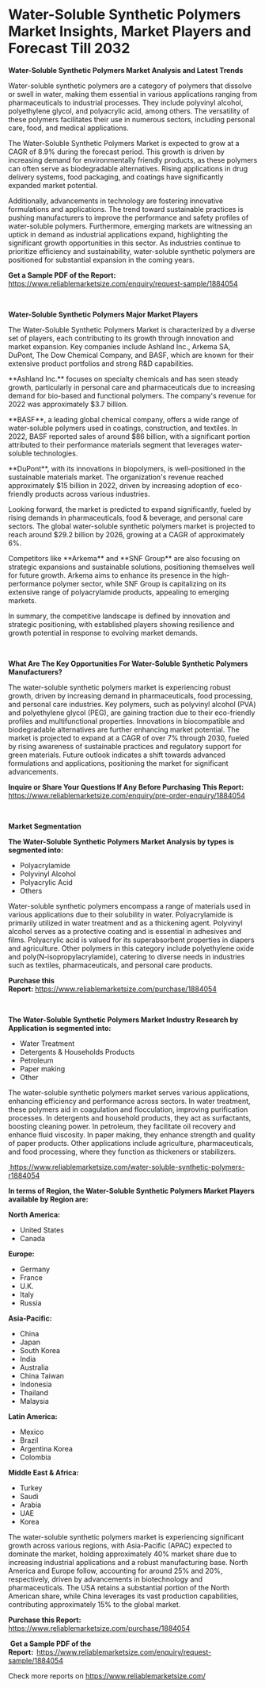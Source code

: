 <p><h1>Water-Soluble Synthetic Polymers Market Insights, Market Players and Forecast Till 2032</h1></p><p><strong>Water-Soluble Synthetic Polymers Market Analysis and Latest Trends</strong></p>
<p><p>Water-soluble synthetic polymers are a category of polymers that dissolve or swell in water, making them essential in various applications ranging from pharmaceuticals to industrial processes. They include polyvinyl alcohol, polyethylene glycol, and polyacrylic acid, among others. The versatility of these polymers facilitates their use in numerous sectors, including personal care, food, and medical applications.</p><p>The Water-Soluble Synthetic Polymers Market is expected to grow at a CAGR of 8.9% during the forecast period. This growth is driven by increasing demand for environmentally friendly products, as these polymers can often serve as biodegradable alternatives. Rising applications in drug delivery systems, food packaging, and coatings have significantly expanded market potential. </p><p>Additionally, advancements in technology are fostering innovative formulations and applications. The trend toward sustainable practices is pushing manufacturers to improve the performance and safety profiles of water-soluble polymers. Furthermore, emerging markets are witnessing an uptick in demand as industrial applications expand, highlighting the significant growth opportunities in this sector. As industries continue to prioritize efficiency and sustainability, water-soluble synthetic polymers are positioned for substantial expansion in the coming years.</p></p>
<p><strong>Get a Sample PDF of the Report:&nbsp;</strong> <a href="https://www.reliablemarketsize.com/enquiry/request-sample/1884054?utm_campaign=2892&utm_medium=2&utm_source=Github&utm_content=ia&utm_term=03042025&utm_id=water-soluble-synthetic-polymers">https://www.reliablemarketsize.com/enquiry/request-sample/1884054</a></p>
<p>&nbsp;</p>
<p><strong>Water-Soluble Synthetic Polymers Major Market Players</strong></p>
<p><p>The Water-Soluble Synthetic Polymers Market is characterized by a diverse set of players, each contributing to its growth through innovation and market expansion. Key companies include Ashland Inc., Arkema SA, DuPont, The Dow Chemical Company, and BASF, which are known for their extensive product portfolios and strong R&D capabilities.</p><p>**Ashland Inc.** focuses on specialty chemicals and has seen steady growth, particularly in personal care and pharmaceuticals due to increasing demand for bio-based and functional polymers. The company's revenue for 2022 was approximately $3.7 billion.</p><p>**BASF**, a leading global chemical company, offers a wide range of water-soluble polymers used in coatings, construction, and textiles. In 2022, BASF reported sales of around $86 billion, with a significant portion attributed to their performance materials segment that leverages water-soluble technologies.</p><p>**DuPont**, with its innovations in biopolymers, is well-positioned in the sustainable materials market. The organization's revenue reached approximately $15 billion in 2022, driven by increasing adoption of eco-friendly products across various industries.</p><p>Looking forward, the market is predicted to expand significantly, fueled by rising demands in pharmaceuticals, food & beverage, and personal care sectors. The global water-soluble synthetic polymers market is projected to reach around $29.2 billion by 2026, growing at a CAGR of approximately 6%.</p><p>Competitors like **Arkema** and **SNF Group** are also focusing on strategic expansions and sustainable solutions, positioning themselves well for future growth. Arkema aims to enhance its presence in the high-performance polymer sector, while SNF Group is capitalizing on its extensive range of polyacrylamide products, appealing to emerging markets.</p><p>In summary, the competitive landscape is defined by innovation and strategic positioning, with established players showing resilience and growth potential in response to evolving market demands.</p></p>
<p>&nbsp;</p>
<p><strong>What Are The Key Opportunities For Water-Soluble Synthetic Polymers Manufacturers?</strong></p>
<p><p>The water-soluble synthetic polymers market is experiencing robust growth, driven by increasing demand in pharmaceuticals, food processing, and personal care industries. Key polymers, such as polyvinyl alcohol (PVA) and polyethylene glycol (PEG), are gaining traction due to their eco-friendly profiles and multifunctional properties. Innovations in biocompatible and biodegradable alternatives are further enhancing market potential. The market is projected to expand at a CAGR of over 7% through 2030, fueled by rising awareness of sustainable practices and regulatory support for green materials. Future outlook indicates a shift towards advanced formulations and applications, positioning the market for significant advancements.</p></p>
<p><strong>Inquire or Share Your Questions If Any Before Purchasing This Report:</strong> <a href="https://www.reliablemarketsize.com/enquiry/pre-order-enquiry/1884054?utm_campaign=2892&utm_medium=2&utm_source=Github&utm_content=ia&utm_term=03042025&utm_id=water-soluble-synthetic-polymers">https://www.reliablemarketsize.com/enquiry/pre-order-enquiry/1884054</a></p>
<p>&nbsp;</p>
<p><strong>Market Segmentation</strong></p>
<p><strong>The Water-Soluble Synthetic Polymers Market Analysis by types is segmented into:</strong></p>
<p><ul><li>Polyacrylamide</li><li>Polyvinyl Alcohol</li><li>Polyacrylic Acid</li><li>Others</li></ul></p>
<p><p>Water-soluble synthetic polymers encompass a range of materials used in various applications due to their solubility in water. Polyacrylamide is primarily utilized in water treatment and as a thickening agent. Polyvinyl alcohol serves as a protective coating and is essential in adhesives and films. Polyacrylic acid is valued for its superabsorbent properties in diapers and agriculture. Other polymers in this category include polyethylene oxide and poly(N-isopropylacrylamide), catering to diverse needs in industries such as textiles, pharmaceuticals, and personal care products.</p></p>
<p><strong>Purchase this Report:&nbsp;</strong><a href="https://www.reliablemarketsize.com/purchase/1884054?utm_campaign=2892&utm_medium=2&utm_source=Github&utm_content=ia&utm_term=03042025&utm_id=water-soluble-synthetic-polymers">https://www.reliablemarketsize.com/purchase/1884054</a></p>
<p>&nbsp;</p>
<p><strong>The Water-Soluble Synthetic Polymers Market Industry Research by Application is segmented into:</strong></p>
<p><ul><li>Water Treatment</li><li>Detergents & Households Products</li><li>Petroleum</li><li>Paper making</li><li>Other</li></ul></p>
<p><p>The water-soluble synthetic polymers market serves various applications, enhancing efficiency and performance across sectors. In water treatment, these polymers aid in coagulation and flocculation, improving purification processes. In detergents and household products, they act as surfactants, boosting cleaning power. In petroleum, they facilitate oil recovery and enhance fluid viscosity. In paper making, they enhance strength and quality of paper products. Other applications include agriculture, pharmaceuticals, and food processing, where they function as thickeners or stabilizers.</p></p>
<p><a href="https://www.reliablemarketsize.com/water-soluble-synthetic-polymers-r1884054?utm_campaign=2892&utm_medium=2&utm_source=Github&utm_content=ia&utm_term=03042025&utm_id=water-soluble-synthetic-polymers">&nbsp;https://www.reliablemarketsize.com/water-soluble-synthetic-polymers-r1884054</a></p>
<p><strong>In terms of Region, the Water-Soluble Synthetic Polymers Market Players available by Region are:</strong></p>
<p>
    <p> <strong> North America: </strong>
        <ul>
            <li>United States</li>
            <li>Canada</li>
        </ul>
        </p> 
    <p> <strong> Europe: </strong>
        <ul>
            <li>Germany</li>
            <li>France</li>
            <li>U.K.</li>
            <li>Italy</li>
            <li>Russia</li>
        </ul>
        </p> 
    <p> <strong> Asia-Pacific: </strong>
        <ul>
            <li>China</li>
            <li>Japan</li>
            <li>South Korea</li>
            <li>India</li>
            <li>Australia</li>
            <li>China Taiwan</li>
            <li>Indonesia</li>
            <li>Thailand</li>
            <li>Malaysia</li>
        </ul>
        </p> 
    <p> <strong> Latin America: </strong>
        <ul>
            <li>Mexico</li>
            <li>Brazil</li>
            <li>Argentina Korea</li>
            <li>Colombia</li>
        </ul>
        </p> 
    <p> <strong> Middle East & Africa: </strong>
        <ul>
            <li>Turkey</li>
            <li>Saudi</li>
            <li>Arabia</li>
            <li>UAE</li>
            <li>Korea</li>
        </ul>
    </p>
    </p>
<p><p>The water-soluble synthetic polymers market is experiencing significant growth across various regions, with Asia-Pacific (APAC) expected to dominate the market, holding approximately 40% market share due to increasing industrial applications and a robust manufacturing base. North America and Europe follow, accounting for around 25% and 20%, respectively, driven by advancements in biotechnology and pharmaceuticals. The USA retains a substantial portion of the North American share, while China leverages its vast production capabilities, contributing approximately 15% to the global market.</p></p>
<p><strong>Purchase this Report: </strong><a href="https://www.reliablemarketsize.com/purchase/1884054?utm_campaign=2892&utm_medium=2&utm_source=Github&utm_content=ia&utm_term=03042025&utm_id=water-soluble-synthetic-polymers">https://www.reliablemarketsize.com/purchase/1884054</a></p>
<p>&nbsp;<strong>Get a Sample PDF of the Report:&nbsp;&nbsp;</strong><a href="https://www.reliablemarketsize.com/enquiry/request-sample/1884054?utm_campaign=2892&utm_medium=2&utm_source=Github&utm_content=ia&utm_term=03042025&utm_id=water-soluble-synthetic-polymers">https://www.reliablemarketsize.com/enquiry/request-sample/1884054</a></p>
<p><strong></strong></p>
<p>Check more reports on <a href="https://www.reliablemarketsize.com/?utm_campaign=2892&utm_medium=2&utm_source=Github&utm_content=ia&utm_term=03042025&utm_id=water-soluble-synthetic-polymers">https://www.reliablemarketsize.com/</a></p>